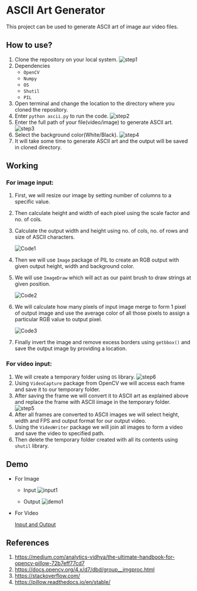 
# ASCII Art Generator

This project can be used to generate ASCII art of image aur video files.

## How to use?
1. Clone the repository on your local system.
    ![step1](Media/1.png)
3. Dependencies
    - ```OpenCV``` 
    - ```Numpy```
    - ```OS```
    - ```Shutil```
    - ```PIL```
4. Open terminal and change the location to the directory where you cloned the repository.
6. Enter ```python ascii.py``` to run the code.
    ![step2](Media/2.png)
8. Enter the full path of your file(video/image) to generate ASCII art.
    ![step3](Media/3.png)
10. Select the background color(White/Black).
    ![step4](Media/4.png)
12. It will take some time to generate ASCII art and the output will be saved in cloned directory.

## Working
### For image input: 

1. First, we will resize our image by setting number of columns to a specific value.
2. Then calculate height and width of each pixel using the scale factor and no. of cols.
3. Calculate the output width and height using no. of cols, no. of rows and size of ASCII characters.

    ![Code1](Media/Code1.png)

4. Then we will use ```Image``` package of PIL to create an RGB output with given output height, width and background color.
5. We will use ```ImageDraw``` which will act as our paint brush to draw strings at given position.

    ![Code2](Media/Code2.png)
6. We will calculate how many pixels of input image merge to form 1 pixel of output image and use the average color of all those pixels to assign a particular RGB value to output pixel.
 
    ![Code3](Media/Code3.png)
    

7. Finally invert the image and remove excess borders using ```getbbox()``` and save the output image by providing a location.

### For video input:

1. We will create a temporary folder using ```OS``` library.
    ![step6](Media/6.png)
3. Using ```VideoCapture``` package from OpenCV we will access each frame and save it to our temporary folder.
4. After saving the frame we will convert it to ASCII art as explained above and replace the frame with ASCII iimage in the temporary folder.
    ![step5](Media/5.png)
6. After all frames are converted to ASCII images we will select height, width and FPS and output format for our output video.
7. Using the ```VideoWriter``` package we will join all images to form a video and save the video to specified path.
8. Then delete the temporary folder created with all its contents using ```shutil``` library.
## Demo

- For Image 
    - Input
      ![input1](Media/input1.jpg)
    
    - Output
      ![demo1](Media/demo1.jpg)

- For Video

    [Input and Output](https://drive.google.com/drive/u/1/folders/1bJTq8nAEfh2IWmnZLv21fvdFZmq0DgKL/)
## References

1. https://medium.com/analytics-vidhya/the-ultimate-handbook-for-opencv-pillow-72b7eff77cd7
2. https://docs.opencv.org/4.x/d7/dbd/group__imgproc.html
3. https://stackoverflow.com/
4. https://pillow.readthedocs.io/en/stable/
